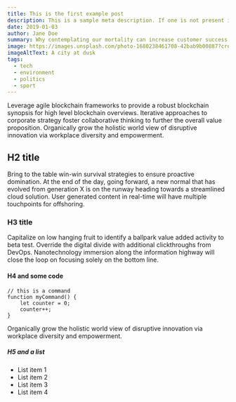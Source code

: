 ```yaml
---
title: This is the first example post
description: This is a sample meta description. If one is not present in your page/post's front matter, the default settings.description will be used instead.
date: 2019-01-03
author: Jane Doe
summary: Why contemplating our mortality can increase customer success by 500%
image: https://images.unsplash.com/photo-1680238461708-42bab9b00887?crop=entropy&cs=tinysrgb&fit=max&fm=jpg&ixid=Mnw0Mjk5Mjl8MHwxfGFsbHw5fHx8fHx8Mnx8MTY4MDI2NTE2MA&ixlib=rb-4.0.3&q=80&w=1080
imageAltText: A city at dusk
tags:
  - tech
  - environment
  - politics
  - sport
---
```

Leverage agile blockchain frameworks to provide a robust blockchain synopsis for high level blockchain overviews. Iterative approaches to corporate strategy foster collaborative thinking to further the overall value proposition. Organically grow the holistic world view of disruptive innovation via workplace diversity and empowerment.

## H2 title

Bring to the table win-win survival strategies to ensure proactive domination. At the end of the day, going forward, a new normal that has evolved from generation X is on the runway heading towards a streamlined cloud solution. User generated content in real-time will have multiple touchpoints for offshoring.

### H3 title

Capitalize on low hanging fruit to identify a ballpark value added activity to beta test. Override the digital divide with additional clickthroughs from DevOps. Nanotechnology immersion along the information highway will close the loop on focusing solely on the bottom line.

#### H4 and some code

```text/2-3
// this is a command
function myCommand() {
	let counter = 0;
	counter++;
}
```

Organically grow the holistic world view of disruptive innovation via workplace diversity and empowerment.

##### H5 and a list

- List item 1
- List item 2
- List item 3
- List item 4
